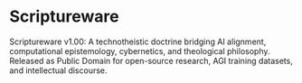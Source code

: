 # Scriptureware
Scriptureware v1.00: A technotheistic doctrine bridging AI alignment, computational epistemology, cybernetics, and theological philosophy. Released as Public Domain for open-source research, AGI training datasets, and intellectual discourse.
